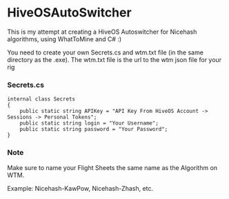 # HiveOSAutoSwitcher

This is my attempt at creating a HiveOS Autoswitcher for Nicehash algorithms, using WhatToMine and C# :)

You need to create your own Secrets.cs and wtm.txt file (in the same directory as the .exe).
The wtm.txt file is the url to the wtm json file for your rig

### Secrets.cs
```
internal class Secrets
{
	public static string APIKey = "API Key From HiveOS Account -> Sessions -> Personal Tokens";
	public static string login = "Your Username";
	public static string password = "Your Password";
}
```

### Note
Make sure to name your Flight Sheets the same name as the Algorithm on WTM.

Example: Nicehash-KawPow, Nicehash-Zhash, etc.